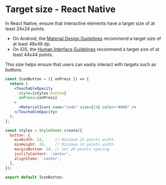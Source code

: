 # Target size - React Native

In React Native, ensure that interactive elements have a target size of at least 24x24 points.

- On Android, the [Material Design Guidelines](https://support.google.com/accessibility/android/answer/7101858?hl=en) recommend a target size of at least 48x48 dp.
- On iOS, the [Human Interface Guidelines](https://developer.apple.com/design/human-interface-guidelines/buttons#Best-practices) recommend a target size of at least 44x44 points.

This size helps ensure that users can easily interact with targets such as buttons.

```jsx
const IconButton = ({ onPress }) => {
  return (
    <TouchableOpacity
      style={styles.button}
      onPress={onPress}
    >
      <MaterialIcons name="code" size={24} color="#000" />
    </TouchableOpacity>
  );
};

const styles = StyleSheet.create({
  button: {
    minWidth: 24,     // Minimum 24 points width 
    minHeight: 24,    // Minimum 24 points width
    marginBottom: 24, // Set 24 points spacing
    justifyContent: 'center',
    alignItems: 'center',
  },
});

export default IconButton;
```
